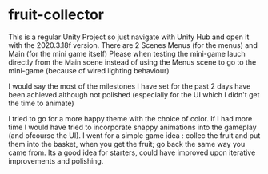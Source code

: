 # fruit-collector
This is a regular Unity Project so just navigate with Unity Hub and open it with the 2020.3.18f version.
There are 2 Scenes Menus (for the menus) and Main (for the mini game itself)
Please when testing the mini-game lauch directly from the Main scene instead of using the Menus scene to go to the mini-game (because of wired lighting behaviour)

I would say the most of the milestones I have set for the past 2 days have been achieved although not polished (especially for the UI which I didn't get the time to animate)

I tried to go for a more happy theme with the choice of color. If I had more time I would have tried to incorporate snappy animations into the gameplay (and ofcourse the UI). I went for a simple game idea : collec the fruit and put them into the basket, when you get the fruit; go back the same way you came from. Its a good idea for starters, could have improved upon iterative improvements and polishing.
